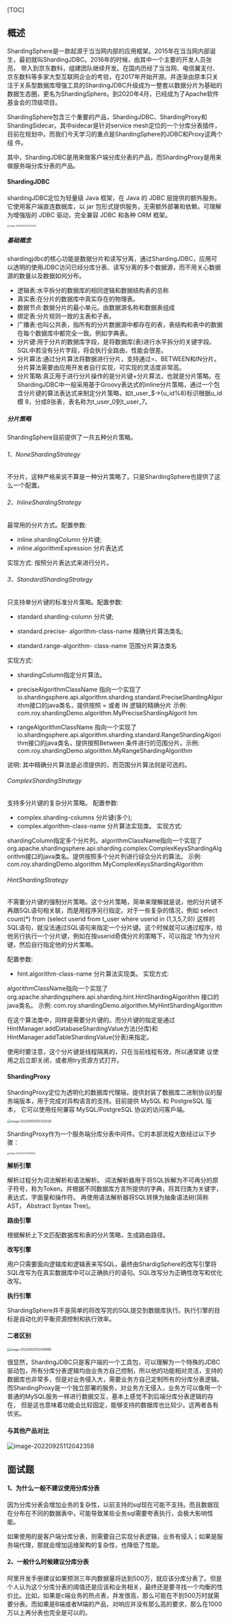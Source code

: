 [TOC]

## 概述

ShardingSphere是一款起源于当当网内部的应用框架。2015年在当当网内部诞生，最初就叫ShardingJDBC。2016年的时候，由其中一个主要的开发人员张亮， 带入到京东数科，组建团队继续开发。在国内历经了当当网、电信翼支付、京东数科等多家大型互联网企业的考验，在2017年开始开源。并逐渐由原本只关注于关系型数据库增强工具的ShardingJDBC升级成为一整套以数据分片为基础的数据生态圈，更名为ShardingSphere。到2020年4月，已经成为了Apache软件基金会的顶级项目。

ShardingSphere包含三个重要的产品，ShardingJDBC、ShardingProxy和 ShardingSidecar。其中sidecar是针对service mesh定位的一个分库分表插件，目前在规划中。而我们今天学习的重点是ShardingSphere的JDBC和Proxy这两个组 件。

其中，ShardingJDBC是用来做客户端分库分表的产品，而ShardingProxy是用来做服务端分库分表的产品。

#### ShardingJDBC

shardingJDBC定位为轻量级 Java 框架，在 Java 的 JDBC 层提供的额外服务。它使用客户端直连数据库，以 jar 包形式提供服务，无需额外部署和依赖，可理解为增强版的 JDBC 驱动，完全兼容 JDBC 和各种 ORM 框架。

<img src="https://yusheng-picgo.oss-cn-beijing.aliyuncs.com/picgo/image-20220925102352263.png" alt="image-20220925102352263" style="zoom: 33%;" />

##### 基础概念

shardingjdbc的核心功能是数据分片和读写分离，通过ShardingJDBC，应用可以透明的使用JDBC访问已经分库分表、读写分离的多个数据源，而不用关心数据源的数量以及数据如何分布。

- 逻辑表:水平拆分的数据库的相同逻辑和数据结构表的总称 
- 真实表:在分片的数据库中真实存在的物理表。 
- 数据节点:数据分片的最小单元。由数据源名称和数据表组成
- 绑定表:分片规则一致的主表和子表。
-  广播表:也叫公共表，指所有的分片数据源中都存在的表，表结构和表中的数据在每个数据库中都完全一致。例如字典表。 
- 分片键:用于分片的数据库字段，是将数据库(表)进行水平拆分的关键字段。 SQL中若没有分片字段，将会执行全路由，性能会很差。 
- 分片算法:通过分片算法将数据进行分片，支持通过=、BETWEEN和IN分片。 分片算法需要由应用开发者自行实现，可实现的灵活度非常高。 
- 分片策略:真正用于进行分片操作的是分片键+分片算法，也就是分片策略。在 ShardingJDBC中一般采用基于Groovy表达式的inline分片策略，通过一个包含分片键的算法表达式来制定分片策略，如t_user_$->{u_id%8}标识根据u_id模 8，分成8张表，表名称为t_user_0到t_user_7。

##### 分片策略

ShardingSphere目前提供了一共五种分片策略。

###### 1、NoneShardingStrategy

不分片。这种严格来说不算是一种分片策略了。只是ShardingSphere也提供了这么一个配置。

###### 2、InlineShardingStrategy

最常用的分片方式。配置参数: 

- inline.shardingColumn 分片键;
- inline.algorithmExpression 分片表达式

实现方式: 按照分片表达式来进行分片。

###### 3、StandardShardingStrategy

只支持单分片键的标准分片策略。配置参数:

- standard.sharding-column 分片键;

- standard.precise- algorithm-class-name 精确分片算法类名;

- standard.range-algorithm- class-name 范围分片算法类名

实现方式:

- shardingColumn指定分片算法。

- preciseAlgorithmClassName 指向一个实现了 io.shardingsphere.api.algorithm.sharding.standard.PreciseShardingAlgorithm接口的java类名，提供按照 = 或者 IN 逻辑的精确分片 示例: com.roy.shardingDemo.algorithm.MyPreciseShardingAlgorit hm

- rangeAlgorithmClassName 指向一个实现了 io.shardingsphere.api.algorithm.sharding.standard.RangeShardingAlgorithm接口的java类名，提供按照Between 条件进行的范围分片。示例: com.roy.shardingDemo.algorithm.MyRangeShardingAlgorithm 

说明: 其中精确分片算法是必须提供的，而范围分片算法则是可选的。

###### ComplexShardingStrategy

支持多分片键的复杂分片策略。 配置参数:

- complex.sharding-columns 分片键(多个); 
- complex.algorithm-class-name 分片算法实现类。 实现方式:

shardingColumn指定多个分片列。algorithmClassName指向一个实现了 org.apache.shardingsphere.api.sharding.complex.ComplexKeysShardingAlgorithm接口的java类名。提供按照多个分片列进行综合分片的算法。 示例: com.roy.shardingDemo.algorithm.MyComplexKeysShardingAlgorithm

###### HintShardingStrategy

不需要分片键的强制分片策略。这个分片策略，简单来理解就是说，他的分片键不再跟SQL语句相关联，而是用程序另行指定。对于一些复杂的情况，例如 select count(*) from (select userid from t_user where userid in (1,3,5,7,9)) 这样的SQL语句，就没法通过SQL语句来指定一个分片键。这个时候就可以通过程序，给他另行执行一个分片键，例如在按userid奇偶分片的策略下，可以指定 1作为分片键，然后自行指定他的分片策略。

配置参数:

- hint.algorithm-class-name 分片算法实现类。 实现方式:

algorithmClassName指向一个实现了 org.apache.shardingsphere.api.sharding.hint.HintShardingAlgorithm 接口的java类名。 示例: com.roy.shardingDemo.algorithm.MyHintShardingAlgorithm

在这个算法类中，同样是需要分片键的。而分片键的指定是通过 HintManager.addDatabaseShardingValue方法(分库)和 HintManager.addTableShardingValue(分表)来指定。

使用时要注意，这个分片键是线程隔离的，只在当前线程有效，所以通常建 议使用之后立即关闭，或者用try资源方式打开。

#### ShardingProxy

ShardingProxy定位为透明化的数据库代理端，提供封装了数据库二进制协议的服务端版本，用于完成对异构语言的支持。目前提供 MySQL 和 PostgreSQL 版本， 它可以使用任何兼容 MySQL/PostgreSQL 协议的访问客戶端。

<img src="https://yusheng-picgo.oss-cn-beijing.aliyuncs.com/picgo/image-20220925103333028.png" alt="image-20220925103333028" style="zoom: 50%;" />

ShardingProxy作为一个服务端分库分表中间件。它的本部流程大致经过以下步骤：

<img src="https://yusheng-picgo.oss-cn-beijing.aliyuncs.com/picgo/image-20220925110816093.png" alt="image-20220925110816093" style="zoom:33%;" />

**解析引擎**

解析过程分为词法解析和语法解析。 词法解析器用于将SQL拆解为不可再分的原子符号，称为Token。并根据不同数据库方言所提供的字典，将其归类为关键字， 表达式，字面量和操作符。 再使用语法解析器将SQL转换为抽象语法树(简称AST， Abstract Syntax Tree)。

**路由引擎**

根据解析上下文匹配数据库和表的分片策略，生成路由路径。

**改写引擎**

用户只需要面向逻辑库和逻辑表来写SQL，最终由ShardigSphere的改写引擎将 SQL改写为在真实数据库中可以正确执行的语句。SQL改写分为正确性改写和优化改写。

**执行引擎**

ShardingSphere并不是简单的将改写完的SQL提交到数据库执行。执行引擎的目标是自动化的平衡资源控制和执行效率。

#### 二者区别

<img src="https://yusheng-picgo.oss-cn-beijing.aliyuncs.com/picgo/image-20220925103459990.png" alt="image-20220925103459990" style="zoom:50%;" />

很显然，ShardingJDBC只是客户端的一个工具包，可以理解为一个特殊的JDBC 驱动包，所有分库分表逻辑均由业务方自己控制，所以他的功能相对灵活，支持的数据库也非常多，但是对业务侵入大，需要业务方自己定制所有的分库分表逻辑。 而ShardingProxy是一个独立部署的服务，对业务方无侵入，业务方可以像用一个 普通的MySQL服务一样进行数据交互，基本上感觉不到后端分库分表逻辑的存在， 但是这也意味着功能会比较固定，能够支持的数据库也比较少。这两者各有优劣。

#### 与其他产品对比

<img src="https://yusheng-picgo.oss-cn-beijing.aliyuncs.com/picgo/image-20220925112042358.png" alt="image-20220925112042358"  />

## 面试题

#### 1、为什么一般不建议使用分库分表

因为分库分表会增加业务的复杂性，以前支持的sql现在可能不支持。而且数据现在分布在不同的数据表中，可能导致某些业务sql需要夸表执行，会极大影响性能。

如果使用的是客户端分库分表，则需要自己实现分表逻辑，业务有侵入；如果是服务端代理，那就会增加运维架构的复杂性，也降低了性能。

#### 2、一般什么时候建议分库分表

阿里开发手册建议如果预测三年内数据量将达到500万，就应该分库分表了。但是个人认为这个分库分表的阈值还是应该和业务相关，最终还是要寻找一个均衡的性价比。比如，如果是c端业务的热点表，并发很高，那么可能在不到500万时就需要分表。而如果是B端或者M端的产品，对响应并没有那么高的要求，那么在1000万以上再分表也完全是可以的。